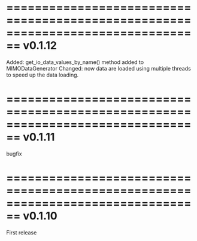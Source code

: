 ================================================================================
 v0.1.12
================================================================================
Added: get_io_data_values_by_name() method added to MIMODataGenerator
Changed: now data are loaded using multiple threads to speed up the data loading.


================================================================================
 v0.1.11
================================================================================
bugfix


================================================================================
 v0.1.10
================================================================================
First release
